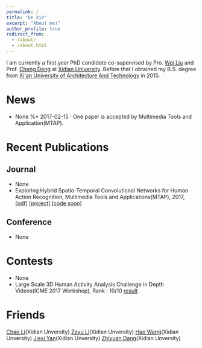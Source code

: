 ```yaml
---
permalink: /
title: "De Xie"
excerpt: "About me)"
author_profile: true
redirect_from: 
  - /about/
  - /about.html
---
```


I am currently a first year PhD candidate co-supervised by Pro. [Wei Liu](http://www.ee.columbia.edu/~wliu/) and Prof. [Cheng Deng](http://see.xidian.edu.cn/faculty/chdeng/) at [Xidian University](http://www.xidian.edu.cn/). Before that I obtained my B.S. degree from [Xi'an University of Architecture And Technology](http://www.xauat.edu.cn/zh-cn/index.php) in 2015.


News
======
* None   %* 2017-02-15 : One paper is accepted by Multimedia Tools and Application(MTAP). 


Recent Publications
======

Journal
------
* None
* Exploring Hybrid Spatio-Temporal Convolutional Networks for Human Action Recognition, Multimedia Tools and Applications(MTAP), 2017, [[pdf]](https://link.springer.com/content/pdf/10.1007%2Fs11042-017-4514-3.pdf) [[project]](https://haowang1992.github.io/publication/2017-07-01-Exploring_Hybrid_Spatio-Temporal_Convolutional_Networks_for_Human_Action_Recognition) [[code soon]]()

Conference
------
* None


Contests
======
* None
* Large Scale 3D Human Activity Analysis Challenge in Depth Videos(ICME 2017 Workshop), Rank : 10/10 [result](http://www.icst.pku.edu.cn/struct/icmew2017/result.html)

 
Friends
======
[Chao Li]()(Xidian Unversity) [Zeyu Li]()(Xidian Unversity) [Hao Wang]()(Xidian Unversity) [Jiexi Yan]()(Xidian Unversity) [Zhiyuan Dang]()(Xidian Unversity)
